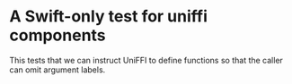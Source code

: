 # A Swift-only test for uniffi components

This tests that we can instruct UniFFI to define functions
so that the caller can omit argument labels.
